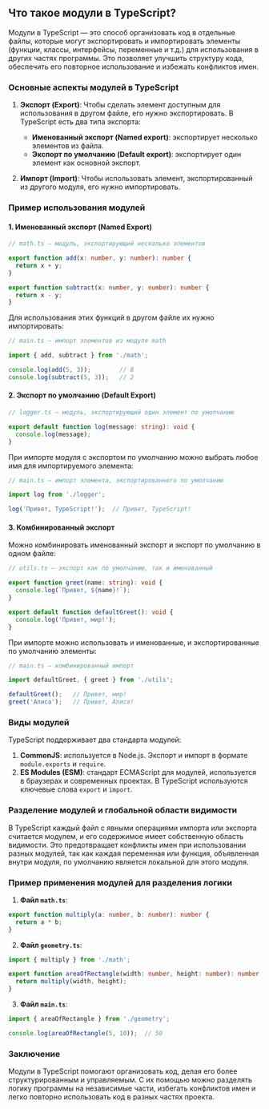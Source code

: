 ## Что такое модули в TypeScript?

Модули в TypeScript — это способ организовать код в отдельные файлы, которые могут экспортировать и импортировать элементы (функции, классы, интерфейсы, переменные и т.д.) для использования в других частях программы. Это позволяет улучшить структуру кода, обеспечить его повторное использование и избежать конфликтов имен.

### Основные аспекты модулей в TypeScript

1. **Экспорт (Export)**: Чтобы сделать элемент доступным для использования в другом файле, его нужно экспортировать. В TypeScript есть два типа экспорта:
    - **Именованный экспорт (Named export)**: экспортирует несколько элементов из файла.
    - **Экспорт по умолчанию (Default export)**: экспортирует один элемент как основной экспорт.

2. **Импорт (Import)**: Чтобы использовать элемент, экспортированный из другого модуля, его нужно импортировать.

### Пример использования модулей

#### 1. **Именованный экспорт (Named Export)**

```typescript
// math.ts — модуль, экспортирующий несколько элементов

export function add(x: number, y: number): number {
  return x + y;
}

export function subtract(x: number, y: number): number {
  return x - y;
}
```

Для использования этих функций в другом файле их нужно импортировать:

```typescript
// main.ts — импорт элементов из модуля math

import { add, subtract } from './math';

console.log(add(5, 3));        // 8
console.log(subtract(5, 3));   // 2
```

#### 2. **Экспорт по умолчанию (Default Export)**

```typescript
// logger.ts — модуль, экспортирующий один элемент по умолчанию

export default function log(message: string): void {
  console.log(message);
}
```

При импорте модуля с экспортом по умолчанию можно выбрать любое имя для импортируемого элемента:

```typescript
// main.ts — импорт элемента, экспортированного по умолчанию

import log from './logger';

log('Привет, TypeScript!');  // Привет, TypeScript!
```

#### 3. **Комбинированный экспорт**

Можно комбинировать именованный экспорт и экспорт по умолчанию в одном файле:

```typescript
// utils.ts — экспорт как по умолчанию, так и именованный

export function greet(name: string): void {
  console.log(`Привет, ${name}!`);
}

export default function defaultGreet(): void {
  console.log('Привет, мир!');
}
```

При импорте можно использовать и именованные, и экспортированные по умолчанию элементы:

```typescript
// main.ts — комбинированный импорт

import defaultGreet, { greet } from './utils';

defaultGreet();   // Привет, мир!
greet('Алиса');   // Привет, Алиса!
```

### Виды модулей

TypeScript поддерживает два стандарта модулей:

1. **CommonJS**: используется в Node.js. Экспорт и импорт в формате `module.exports` и `require`.
2. **ES Modules (ESM)**: стандарт ECMAScript для модулей, используется в браузерах и современных проектах. В TypeScript используются ключевые слова `export` и `import`.

### Разделение модулей и глобальной области видимости

В TypeScript каждый файл с явными операциями импорта или экспорта считается модулем, и его содержимое имеет собственную область видимости. Это предотвращает конфликты имен при использовании разных модулей, так как каждая переменная или функция, объявленная внутри модуля, по умолчанию является локальной для этого модуля.

### Пример применения модулей для разделения логики

1. **Файл `math.ts`**:

```typescript
export function multiply(a: number, b: number): number {
  return a * b;
}
```

2. **Файл `geometry.ts`**:

```typescript
import { multiply } from './math';

export function areaOfRectangle(width: number, height: number): number {
  return multiply(width, height);
}
```

3. **Файл `main.ts`**:

```typescript
import { areaOfRectangle } from './geometry';

console.log(areaOfRectangle(5, 10));  // 50
```

### Заключение

Модули в TypeScript помогают организовать код, делая его более структурированным и управляемым. С их помощью можно разделять логику программы на независимые части, избегать конфликтов имен и легко повторно использовать код в разных частях проекта.